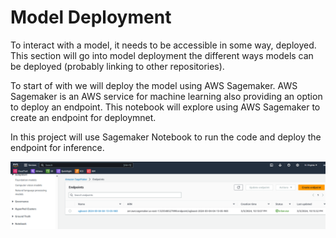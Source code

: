 # Model Deployment

To interact with a model, it needs to be accessible in some way, deployed. This section will go into model deployment the different ways models can be deployed (probably linking to other repositories).

To start of with we will deploy the model using AWS Sagemaker. AWS Sagemaker is an AWS service for machine learning also providing an option to deploy an endpoint. This notebook will explore using AWS Sagemaker to create an endpoint for deploymnet. 

In this project will use Sagemaker Notebook to run the code and deploy the endpoint for inference. 

![Sagemaker Endpoint](../imgs/sagemaker_endpoint.png)